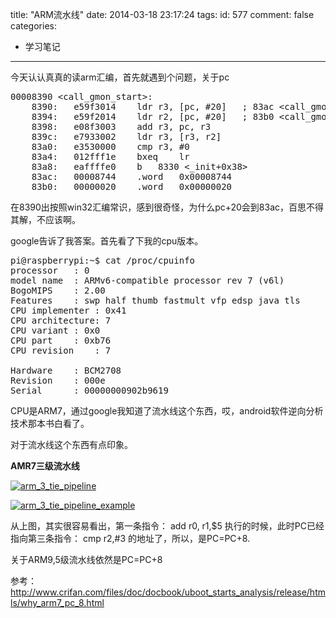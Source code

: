 title: "ARM流水线"
date: 2014-03-18 23:17:24
tags:
id: 577
comment: false
categories:
  - 学习笔记
---

今天认认真真的读arm汇编，首先就遇到个问题，关于pc
<pre class="brush:cpp">00008390 &lt;call_gmon_start&gt;:
    8390:	e59f3014 	ldr	r3, [pc, #20]	; 83ac &lt;call_gmon_start+0x1c&gt;
    8394:	e59f2014 	ldr	r2, [pc, #20]	; 83b0 &lt;call_gmon_start+0x20&gt;
    8398:	e08f3003 	add	r3, pc, r3
    839c:	e7933002 	ldr	r3, [r3, r2]
    83a0:	e3530000 	cmp	r3, #0
    83a4:	012fff1e 	bxeq	lr
    83a8:	eaffffe0 	b	8330 &lt;_init+0x38&gt;
    83ac:	00008744 	.word	0x00008744
    83b0:	00000020 	.word	0x00000020</pre>
在8390出按照win32汇编常识，感到很奇怪，为什么pc+20会到83ac，百思不得其解，不应该啊。

google告诉了我答案。首先看了下我的cpu版本。
<pre class="brush:cpp">pi@raspberrypi:~$ cat /proc/cpuinfo
processor	: 0
model name	: ARMv6-compatible processor rev 7 (v6l)
BogoMIPS	: 2.00
Features	: swp half thumb fastmult vfp edsp java tls 
CPU implementer	: 0x41
CPU architecture: 7
CPU variant	: 0x0
CPU part	: 0xb76
CPU revision	: 7

Hardware	: BCM2708
Revision	: 000e
Serial		: 00000000902b9619</pre>
CPU是ARM7，通过google我知道了流水线这个东西，哎，android软件逆向分析技术那本书白看了。

对于流水线这个东西有点印象。

**AMR7三级流水线**

[![arm_3_tie_pipeline](http://lpcdma.com/wp-content/uploads/2014/03/arm_3_tie_pipeline-300x156.jpg)](http://lpcdma.com/wp-content/uploads/2014/03/arm_3_tie_pipeline.jpg)

[![arm_3_tie_pipeline_example](http://lpcdma.com/wp-content/uploads/2014/03/arm_3_tie_pipeline_example-300x171.jpg)](http://lpcdma.com/wp-content/uploads/2014/03/arm_3_tie_pipeline_example.jpg)

从上图，其实很容易看出，第一条指令：
add r0, r1,$5
执行的时候，此时PC已经指向第三条指令：
cmp r2,#3
的地址了，所以，是PC=PC+8.

关于ARM9,5级流水线依然是PC=PC+8

参考：http://www.crifan.com/files/doc/docbook/uboot_starts_analysis/release/htmls/why_arm7_pc_8.html

&nbsp;

&nbsp;